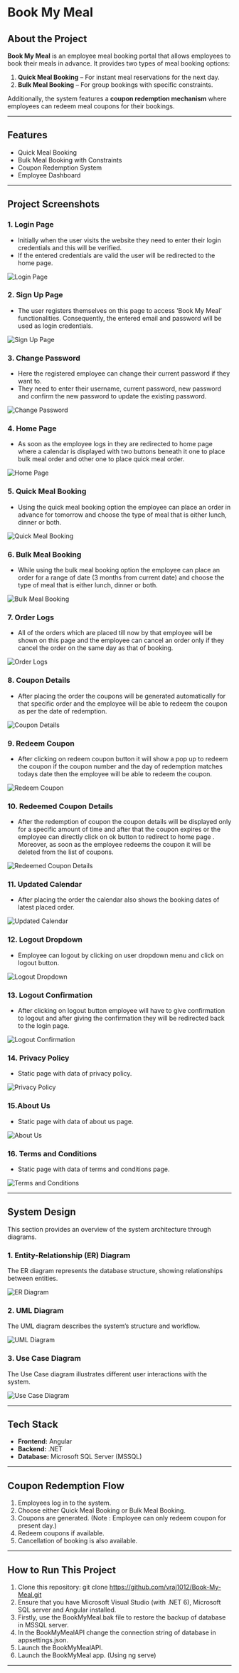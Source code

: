 # Book My Meal

## About the Project
**Book My Meal** is an employee meal booking portal that allows employees to book their meals in advance. It provides two types of meal booking options:
1. **Quick Meal Booking** – For instant meal reservations for the next day.
2. **Bulk Meal Booking** – For group bookings with specific constraints.

Additionally, the system features a **coupon redemption mechanism** where employees can redeem meal coupons for their bookings.

---

## Features
- Quick Meal Booking  
- Bulk Meal Booking with Constraints  
- Coupon Redemption System  
- Employee Dashboard   

---

## Project Screenshots

### 1. **Login Page**
   - Initially when the user visits the website they need to enter their login credentials and this will be verified.
   -  If the entered credentials are valid the user will be redirected to the home page.

   ![Login Page](https://github.com/vraj1012/Book-My-Meal/blob/main/BookMyMealAppImages/1login.jpg)
 
### 2. **Sign Up Page**
   - The user registers themselves on this page to access ‘Book My Meal’ functionalities. Consequently, the entered email and password will be used as login credentials.

   ![Sign Up Page](https://github.com/vraj1012/Book-My-Meal/blob/main/BookMyMealAppImages/2Signup.jpg)

### 3. **Change Password**
   - Here the registered employee can change their current password if they want to.
   - They need to enter their username,
current password, new password and confirm the new password to update the existing password.

   ![Change Password](https://github.com/vraj1012/Book-My-Meal/blob/main/BookMyMealAppImages/3ChangePassword.jpg)

### 4. **Home Page**
   - As soon as the employee logs in they are redirected to home page where a calendar is displayed  with two buttons beneath it one to place bulk meal order and other one to place quick meal order.

   ![Home Page](https://github.com/vraj1012/Book-My-Meal/blob/main/BookMyMealAppImages/4HomePage.jpg)

### 5. **Quick Meal Booking**
   - Using the quick meal booking option the employee can place an order in advance for tomorrow and choose the type of meal that is either lunch, dinner or both.
        
   ![Quick Meal Booking](https://github.com/vraj1012/Book-My-Meal/blob/main/BookMyMealAppImages/5QuickMealBooking.jpg)

### 6. **Bulk Meal Booking**
   - While using the bulk meal booking option the employee can place an order for a range of date (3 months from current date) and choose the type of meal that is either lunch, dinner or both.

   ![Bulk Meal Booking](https://github.com/vraj1012/Book-My-Meal/blob/main/BookMyMealAppImages/6BulkMealBooking.jpg)
        
### 7. **Order Logs**
   - All of the orders which are placed till now by that employee will be shown on this page and the employee can cancel an order only if they cancel the order on the same day as that of booking.

   ![Order Logs](https://github.com/vraj1012/Book-My-Meal/blob/main/BookMyMealAppImages/7OrderLogs.jpg)

### 8. **Coupon Details**
   - After placing the order the coupons will be generated automatically for that specific order and the employee will be able to redeem the coupon as per the date of redemption.

   ![Coupon Details](https://github.com/vraj1012/Book-My-Meal/blob/main/BookMyMealAppImages/8CouponDetails.jpg)

### 9. **Redeem Coupon**
   - After clicking on redeem coupon button it will show a pop up to redeem the coupon if the coupon number and the day of redemption matches todays date then the employee will be able to redeem the coupon.

   ![Redeem Coupon](https://github.com/vraj1012/Book-My-Meal/blob/main/BookMyMealAppImages/9RedeemCoupon.jpg)

### 10. **Redeemed Coupon Details**
   - After the redemption of coupon the coupon details will be displayed only for a specific amount of time and after that the coupon expires or the employee can directly click on ok button to redirect to home page . Moreover, as soon as the employee redeems the coupon it will be deleted from the list of coupons.

   ![Redeemed Coupon Details](https://github.com/vraj1012/Book-My-Meal/blob/main/BookMyMealAppImages/10RedeemedCouponDetails.jpg)

### 11. **Updated Calendar**
   - After placing the order the calendar also shows the booking dates of latest placed order.

   ![Updated Calendar](https://github.com/vraj1012/Book-My-Meal/blob/main/BookMyMealAppImages/11UpdatedCalendar.jpg)

### 12. **Logout Dropdown**
   - Employee can logout by clicking on user dropdown menu and click on logout button.

   ![Logout Dropdown](https://github.com/vraj1012/Book-My-Meal/blob/main/BookMyMealAppImages/12LogoutDropdown.jpg)  

### 13. **Logout Confirmation**
   - After clicking on logout button employee will have to give confirmation to logout and after giving the confirmation they will be redirected back to the login page.

   ![Logout Confirmation](https://github.com/vraj1012/Book-My-Meal/blob/main/BookMyMealAppImages/13LogoutConfirmation.jpg)  

### 14. **Privacy Policy**
   - Static page with data of privacy policy.
  
   ![Privacy Policy](https://github.com/vraj1012/Book-My-Meal/blob/main/BookMyMealAppImages/14PrivacyPolicy.jpg)

### 15.**About Us**
   - Static page with data of about us page.

   ![About Us](https://github.com/vraj1012/Book-My-Meal/blob/main/BookMyMealAppImages/15AboutUs.jpg)

### 16. **Terms and Conditions**
   - Static page with data of terms and conditions page.

   ![Terms and Conditions](https://github.com/vraj1012/Book-My-Meal/blob/main/BookMyMealAppImages/16Terms%26Conditions.jpg)
   
---

## System Design

This section provides an overview of the system architecture through diagrams.

### 1. Entity-Relationship (ER) Diagram  
The ER diagram represents the database structure, showing relationships between entities.

![ER Diagram](https://github.com/vraj1012/Book-My-Meal/blob/main/Diagrams/VRAJBOOKMYMEALFINALERDIAGRAM.png)

### 2. UML Diagram  
The UML diagram describes the system’s structure and workflow.

![UML Diagram](https://github.com/vraj1012/Book-My-Meal/blob/main/Diagrams/VRAJBOOKMYMEALCLASSUML.png)

### 3. Use Case Diagram  
The Use Case diagram illustrates different user interactions with the system.

![Use Case Diagram](https://github.com/vraj1012/Book-My-Meal/blob/main/Diagrams/VRAJBOOKMYMEALUSECASE.png)

---

## Tech Stack
- **Frontend:** Angular
- **Backend:** .NET
- **Database:** Microsoft SQL Server (MSSQL) 

---

## Coupon Redemption Flow
1. Employees log in to the system.
2. Choose either Quick Meal Booking or Bulk Meal Booking.
3. Coupons are generated. (Note : Employee can only redeem coupon for present day.)
4. Redeem coupons if available.
5. Cancellation of booking is also available.

---

## How to Run This Project
1.	Clone this repository: 
    git clone https://github.com/vraj1012/Book-My-Meal.git
2. Ensure that you have Microsoft Visual Studio (with .NET 6), Microsoft SQL server and Angular installed.
3.	Firstly, use the BookMyMeal.bak file to restore the backup of database in MSSQL server.
4.	In the BookMyMealAPI change the connection string of database in appsettings.json.
5.	Launch the BookMyMealAPI.
6.	Launch the BookMyMeal app. (Using ng serve)

---
